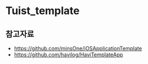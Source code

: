 # Tuist_template

## 참고자료
- https://github.com/minsOne/iOSApplicationTemplate
- https://github.com/havilog/HaviTemplateApp
